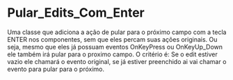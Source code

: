 # Pular_Edits_Com_Enter
Uma classe que adiciona a ação de pular para o próximo campo com a tecla ENTER nos componentes, sem que eles percam suas ações originais. Ou seja, mesmo que eles já possuam eventos OnKeyPress ou OnKeyUp_Down ele também irá pular para o proximo campo. O critério é: Se o edit estiver vazio ele chamará o evento original, se já estiver preenchido ai vai chamar o evento para pular para o próximo. 
